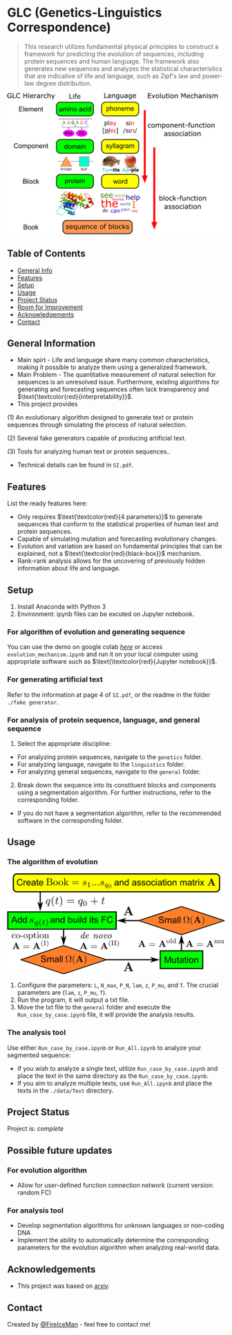 # GLC (Genetics-Linguistics Correspondence)
>This research utilizes fundamental physical principles to construct a framework for predicting the evolution of sequences, including protein sequences and human language. The framework also generates new sequences and analyzes the statistical characteristics that are indicative of life and language, such as Zipf's law and power-law degree distribution.

![framework](./img/Evo_Hierarchy.png)

## Table of Contents
* [General Info](#general-information)
* [Features](#features)
* [Setup](#setup)
* [Usage](#usage)
* [Project Status](#project-status)
* [Room for Improvement](#room-for-improvement)
* [Acknowledgements](#acknowledgements)
* [Contact](#contact)

## General Information
- Main spirt - Life and language share many common characteristics, making it possible to analyze them using a generalized framework.
- Main Problem - The quantitative measurement of natural selection for sequences is an unresolved issue. Furthermore, existing algorithms for generating and forecasting sequences often lack transparency and $\text{\textcolor{red}{interpretability}}$. 
- This project provides 

(1) An evolutionary algorithm designed to generate text or protein sequences through simulating the process of natural selection.

(2) Several fake generators capable of producing artificial text.

(3) Tools for analyzing human text or protein sequences..

- Technical details can be found in `SI.pdf`.

## Features
List the ready features here:
- Only requires $\text{\textcolor{red}{4 parameters}}$ to generate sequences that conform to the statistical properties of human text and protein sequences.
- Capable of simulating mutation and forecasting evolutionary changes.
- Evolution and variation are based on fundamental principles that can be explained, not a $\text{\textcolor{red}{black-box}}$ mechanism.
- Rank-rank analysis allows for the uncovering of previously hidden information about life and language.

## Setup
1. Install Anaconda with Python 3
2. Environment: ipynb files can be excuted on Jupyter notebook. 

### For algorithm of evolution and generating sequence
You can use the demo on google colab [_here_](https://colab.research.google.com/drive/1h8tNyqPPnqfmG9g7BiD-w4jzSz-npnJa#scrollTo=lwZnojnDFM5Y)
or access `evolution_mechanism.ipynb` and run it on your local computer using appropriate software such as $\text{\textcolor{red}{Jupyter notebook}}$.

### For generating artificial text
Refer to the information at page 4 of `SI.pdf`, or the readme in the folder `./fake generator`.

### For analysis of protein sequence, language, and general sequence
1. Select the appropriate discipline:  
  - For analyzing protein sequences, navigate to the `genetics` folder.
  - For analyzing language, navigate to the `linguistics` folder.
  - For analyzing general sequences, navigate to the `general` folder.
2. Break down the sequence into its constituent blocks and components using a segmentation algorithm. For further instructions, refer to the corresponding folder.
  - If you do not have a segmentation algorithm, refer to the recommended software in the corresponding folder.

## Usage
### The algorithm of evolution
![flowchart of the algorithm of evolution](./img/flowchart.png)
1. Configure the parameters: `L`, `N_max`, `P_N`, `lam`, `z`, `P_mu`, and `T`. The crucial parameters are (`lam`, `z`, `P_mu`, `T`).
2. Run the program, it will output a txt file.
3. Move the txt file to the `general` folder and execute the `Run_case_by_case.ipynb` file, it will provide the analysis results.

### The analysis tool
Use either `Run_case_by_case.ipynb` or `Run_All.ipynb` to analyze your segmented sequence:
- If you wish to analyze a single text, utilize `Run_case_by_case.ipynb` and place the text in the same directory as the `Run_case_by_case.ipynb`.
- If you aim to analyze multiple texts, use `Run_All.ipynb` and place the texts in the `./data/Text` directory.


## Project Status
Project is: _complete_ 


## Possible future updates
### For evolution algorithm
- Allow for user-defined function connection network (current version: random FC)
### For analysis tool
- Develop segmentation algorithms for unknown languages or non-coding DNA
- Implement the ability to automatically determine the corresponding parameters for the evolution algorithm when analyzing real-world data.


## Acknowledgements
- This project was based on [arxiv](https://arxiv.org/abs/2012.14309).


## Contact
Created by [@FireIceMan](https://github.com/FireIceMan) - feel free to contact me!
